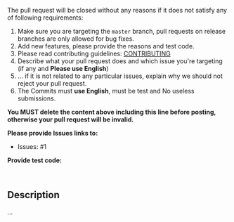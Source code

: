 The pull request will be closed without any reasons if it does not satisfy any of following requirements:

1. Make sure you are targeting the `master` branch, pull requests on release branches are only allowed for bug fixes.
2. Add new features, please provide the reasons and test code.
3. Please read contributing guidelines: [CONTRIBUTING](https://github.com/ms-dosx86/gohook/blob/master/CONTRIBUTING.md)
4. Describe what your pull request does and which issue you're targeting (if any and **Please use English**)
5. ... if it is not related to any particular issues, explain why we should not reject your pull request.
6. The Commits must **use English**, must be test and No useless submissions.

**You MUST delete the content above including this line before posting, otherwise your pull request will be invalid.**


**Please provide Issues links to:**

- Issues: #1

**Provide test code:**

```Go
    
```
    
## Description

...
